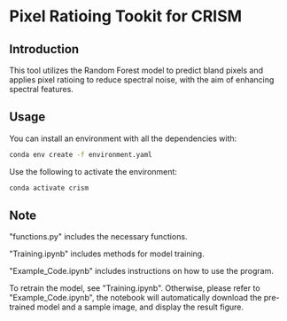 # Pixel Ratioing Tookit for CRISM

## Introduction

This tool utilizes the Random Forest model to predict bland pixels and applies pixel ratioing to reduce spectral noise, with the aim of enhancing spectral features.

## Usage

You can install an environment with all the dependencies with:

```bash
conda env create -f environment.yaml
```

Use the following to activate the environment:

```bash
conda activate crism
```

## Note

"functions.py" includes the necessary functions.

"Training.ipynb" includes methods for model training.

"Example_Code.ipynb" includes instructions on how to use the program.

To retrain the model, see "Training.ipynb". Otherwise, please refer to "Example_Code.ipynb", the notebook will automatically download the pre-trained model and a sample image, and display the result figure.
